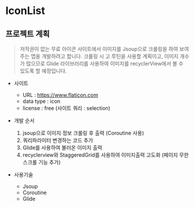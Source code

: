 # IconList

## 프로젝트 계획
> 저작권이 없는 무료 아이콘 사이트에서 이미지를 Jsoup으로 크롤링을 하여 보여주는 앱을 개발하려고 합니다. 크롤링 시 고 루틴을 사용할 계획이고, 이미지 개수가 많으므로 Glide 라이브러리를 사용하여 이미지를 recyclerView에서 볼 수 있도록 할 예정입니다.
+ 사이트
    + URL : https://www.flaticon.com
    + data type : icon
    + license : free (사이트 쿼리 : selection)
    
+ 개발 순서
    1. jsoup으로 이미지 정보 크롤링 후 출력 (Coroutine 사용)
    2. 쿼리파라미터 변경하는 코드 추가
    3. Glide를 사용하여 불러온 이미지 출력
    4. recyclerview와 StaggeredGrid를 사용하여 이미지출력 고도화 (페이지 무한스크롤 기능 추가)

+ 사용기술
    + Jsoup
    + Coroutine
    + Glide